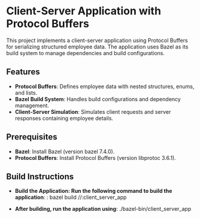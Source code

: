 # Client-Server Application with Protocol Buffers

This project implements a client-server application using Protocol Buffers for serializing structured employee data. The application uses Bazel as its build system to manage dependencies and build configurations.

## Features
- **Protocol Buffers**: Defines employee data with nested structures, enums, and lists.
- **Bazel Build System**: Handles build configurations and dependency management.
- **Client-Server Simulation**: Simulates client requests and server responses containing employee details.

## Prerequisites

- **Bazel**: Install Bazel (version bazel 7.4.0).
- **Protocol Buffers**: Install Protocol Buffers (version libprotoc 3.6.1).

## Build Instructions

 - **Build the Application: Run the following command to build the application**: :
 bazel build //:client_server_app

 - **After building, run the application using**:
 ./bazel-bin/client_server_app
